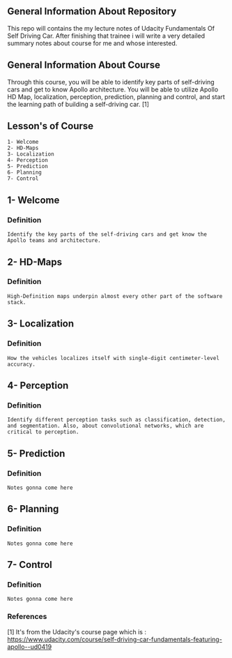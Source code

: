 ## General Information About Repository

 This repo will contains the my lecture notes of Udacity Fundamentals Of Self Driving Car. After finishing that trainee i will write a very detailed summary notes about course for me and whose interested. 

## General Information About Course

Through this course, you will be able to identify key parts of self-driving cars and get to know Apollo architecture. You will be able to utilize Apollo HD Map, localization, perception, prediction, planning and control, and start the learning path of building a self-driving car. [1]

## Lesson's of Course

```
1- Welcome
2- HD-Maps
3- Localization
4- Perception
5- Prediction
6- Planning
7- Control
```

## 1- Welcome
### Definition
```
Identify the key parts of the self-driving cars and get know the Apollo teams and architecture.
```
## 2- HD-Maps
### Definition
```
High-Definition maps underpin almost every other part of the software stack. 
```
## 3- Localization
### Definition
```
How the vehicles localizes itself with single-digit centimeter-level accuracy. 
```
## 4- Perception
### Definition
```
Identify different perception tasks such as classification, detection, and segmentation. Also, about convolutional networks, which are critical to perception.
```
## 5- Prediction
### Definition
```
Notes gonna come here
```
## 6- Planning
### Definition
```
Notes gonna come here
```
## 7- Control
### Definition
```
Notes gonna come here
```


### References

[1] It's from the Udacity's course page which is : https://www.udacity.com/course/self-driving-car-fundamentals-featuring-apollo--ud0419
